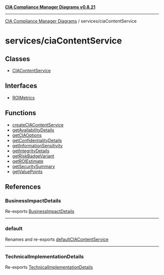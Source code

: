 [**CIA Compliance Manager Diagrams v0.8.21**](../../README.md)

***

[CIA Compliance Manager Diagrams](../../modules.md) / services/ciaContentService

# services/ciaContentService

## Classes

- [CIAContentService](classes/CIAContentService.md)

## Interfaces

- [ROIMetrics](interfaces/ROIMetrics.md)

## Functions

- [createCIAContentService](functions/createCIAContentService.md)
- [getAvailabilityDetails](functions/getAvailabilityDetails.md)
- [getCIAOptions](functions/getCIAOptions.md)
- [getConfidentialityDetails](functions/getConfidentialityDetails.md)
- [getInformationSensitivity](functions/getInformationSensitivity.md)
- [getIntegrityDetails](functions/getIntegrityDetails.md)
- [getRiskBadgeVariant](functions/getRiskBadgeVariant.md)
- [getROIEstimate](functions/getROIEstimate.md)
- [getSecuritySummary](functions/getSecuritySummary.md)
- [getValuePoints](functions/getValuePoints.md)

## References

### BusinessImpactDetails

Re-exports [BusinessImpactDetails](../../types/interfaces/BusinessImpactDetails.md)

***

### default

Renames and re-exports [defaultCIAContentService](../variables/defaultCIAContentService.md)

***

### TechnicalImplementationDetails

Re-exports [TechnicalImplementationDetails](../../types/interfaces/TechnicalImplementationDetails.md)
